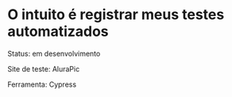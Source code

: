 # O intuito é registrar meus testes automatizados

Status: em desenvolvimento

Site de teste: AluraPic 

Ferramenta: Cypress 
